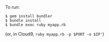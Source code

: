 To run:

    $ gem install bundler
    $ bundle install
    $ bundle exec ruby myapp.rb

(or, in Cloud9, `ruby myapp.rb -p $PORT -o $IP'`)
